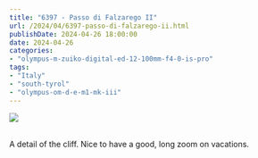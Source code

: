 ```yaml
---
title: "6397 - Passo di Falzarego II"
url: /2024/04/6397-passo-di-falzarego-ii.html
publishDate: 2024-04-26 18:00:00
date: 2024-04-26
categories:
- "olympus-m-zuiko-digital-ed-12-100mm-f4-0-is-pro"
tags:
- "Italy"
- "south-tyrol"
- "olympus-om-d-e-m1-mk-iii"
---
```

<div class="container">
<div class="center"><a target="_blank" href="https://d25zfm9zpd7gm5.cloudfront.net/1200x1200/2020/20200904_121236_lr.jpg"><img class="webfeedsFeaturedVisual" src="https://d25zfm9zpd7gm5.cloudfront.net/0600x0600/2020/20200904_121236_lr.jpg" /></a></div>
</div>
<br />

A detail of the cliff. Nice to have a good, long zoom on
vacations.
